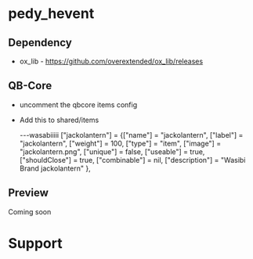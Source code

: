 # pedy_hevent
## Dependency
+ ox_lib - https://github.com/overextended/ox_lib/releases

## QB-Core
- uncomment the qbcore items config
- Add this to shared/items

	---wasabiiiii
    ["jackolantern"] 			 	 = {["name"] = "jackolantern", 				    ["label"] = "jackolantern", 			 ["weight"] = 100,  	["type"] = "item", 		["image"] = "jackolantern.png", 			["unique"] = false,     ["useable"] = true, 	["shouldClose"] = true,   ["combinable"] = nil,   ["description"] = "Wasibi Brand jackolantern" },




## Preview

Coming soon

# Support
<a href='https://discord.gg/JrggK9jwQZ'></a>
